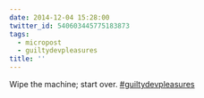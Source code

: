 ```yaml
---
date: 2014-12-04 15:28:00
twitter_id: 540603445775183873
tags:
  - micropost
  - guiltydevpleasures
title: ''
---
```


Wipe the machine; start over. [#guiltydevpleasures](https://twitter.com/hashtag/guiltydevpleasures)
